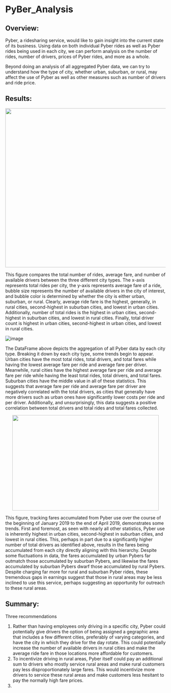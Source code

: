 # PyBer_Analysis

## Overview:
Pyber, a ridesharing service, would like to gain insight into the current state of its business. Using data on both individual Pyber rides as well as Pyber rides being used in each city, we can perform analysis on the number of rides, number of drivers, prices of Pyber rides, and more as a whole. 

Beyond doing an analysis of all aggregated Pyber data, we can try to understand how the type of city, whether urban, suburban, or rural, may affect the use of Pyber as well as other measures such as number of drivers and ride price.

## Results: 

<p align = "center">
  <img width="767" height="500" src="https://user-images.githubusercontent.com/108832056/185262305-d154bdf4-5549-4db3-8fee-747d7f8148ac.png">
</p>

This figure compares the total number of rides, average fare, and number of available drivers between the three different city types. The x-axis represents total rides per city, the y-axis represents average fare of a ride, bubble size represents the number of available drivers in the city of interest, and bubble color is determined by whether the city is either urban, suburban, or rural. 
Clearly, average ride fare is the highest, generally, in rural cities, second-highest in suburban cities, and lowest in urban cities. Additionally, number of total rides is the highest in urban cities, second-highest in suburban cities, and lowest in rural cities. Finally, total driver count is highest in urban cities, second-highest in urban cities, and lowest in rural cities.

![image](https://user-images.githubusercontent.com/108832056/185385927-254ad8d3-2072-48cf-b10d-f4fcf7d40da9.png)

The DataFrame above depicts the aggregation of all Pyber data by each city type. Breaking it down by each city type, some trends begin to appear. Urban cities have the most total rides, total drivers, and total fares while having the lowest average fare per ride and average fare per driver. Meanwhile, rural cities have the highest average fare per ride and average fare per ride while having the least total rides, total drivers, and total fares. Suburban cities have the middle value in all of these statistics. This suggests that average fare per ride and average fare per driver are negatively correlated with the total drivers, as cities that generally have more drivers such as urban ones have significantly lower costs per ride and per driver. Additionally, and unsurprisingly, this data suggests a positive correlation between total drivers and total rides and total fares collected. 

<p align = "center">
  <img width="460" height="300" src="https://user-images.githubusercontent.com/108832056/185262443-9a195c84-eabf-4dc6-b7b5-66d890b3601c.png">
</p>

This figure, tracking fares accumulated from Pyber use over the course of the beginning of January 2019 to the end of April 2019, demonstrates some trends. First and foremost, as seen with nearly all other statistics, Pyber use is inherently highest in urban cities, second-highest in suburban cities, and lowest in rural cities. This, perhaps in part due to a significantly higher number of total drivers as identified above, results in the fares being accumulated from each city directly aligning with this hierarchy. Despite some fluctuations in data, the fares accumulated by urban Pybers far outmatch those accumulated by suburban Pybers, and likewise the fares accumulated by suburban Pybers dwarf those accumulated by rural Pybers. Despite charging far more for rural and suburban Pyber rides, these tremendous gaps in earnings suggest that those in rural areas may be less inclined to use this service, perhaps suggesting an opportunity for outreach to these rural areas. 


## Summary: 
Three recommendations
1. Rather than having employees only driving in a specific city, Pyber could potentially give drivers the option of being assigned a gegraphic area that includes a few different cities, preferably of varying categories, and have the city in which they drive for the day rotate. This could potentially increase the number of available drivers in rural cities and make the average ride fare in those locations more affordable for customers.
2. To incentivize driving in rural areas, Pyber itself could pay an additional sum to drivers who mostly service rural areas and make rural customers pay less disproportionately large fares. This would incentivize more drivers to service these rural areas and make customers less hesitant to pay the normally high fare prices.  
3. 
